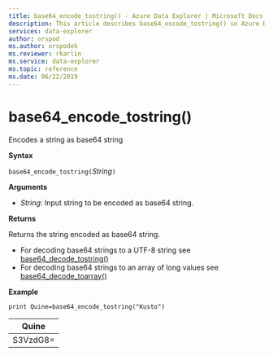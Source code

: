 ```yaml
---
title: base64_encode_tostring() - Azure Data Explorer | Microsoft Docs
description: This article describes base64_encode_tostring() in Azure Data Explorer.
services: data-explorer
author: orspod
ms.author: orspodek
ms.reviewer: rkarlin
ms.service: data-explorer
ms.topic: reference
ms.date: 06/22/2019
---
```

# base64_encode_tostring()

Encodes a string as base64 string

**Syntax**

`base64_encode_tostring(`*String*`)`

**Arguments**

* *String*: Input string to be encoded as base64 string.

**Returns**

Returns the string encoded as base64 string.

* For decoding base64 strings to a UTF-8 string see [base64_decode_tostring()](base64_decode_tostringfunction.md)
* For decoding base64 strings to an array of long values see [base64_decode_toarray()](base64_decode_toarrayfunction.md)


**Example**

```kusto
print Quine=base64_encode_tostring("Kusto")
```

|Quine   |
|--------|
|S3VzdG8=|
